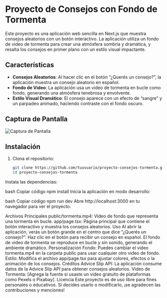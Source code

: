 # Proyecto de Consejos con Fondo de Tormenta

Este proyecto es una aplicación web sencilla en Next.js que muestra consejos aleatorios con un botón interactivo. La aplicación utiliza un fondo de video de tormenta para crear una atmósfera sombría y dramática, y resalta los consejos en primer plano con un estilo visual impactante.

## Características

- **Consejos Aleatorios**: Al hacer clic en el botón “¿Querés un consejo?”, la aplicación muestra un consejo aleatorio en español.
- **Fondo de Video**: La aplicación usa un video de tormenta en bucle como fondo, generando una atmósfera tenebrosa y envolvente.
- **Estilo Visual Dramático**: El consejo aparece con un efecto de “sangre” y un parpadeo animado, haciendo contraste con el fondo oscuro.

## Captura de Pantalla

![Captura de Pantalla](screenshot.png) <!-- Puedes agregar una captura si deseas -->

## Instalación

1. Clona el repositorio:

   ```bash
   git clone https://github.com/tuusuario/proyecto-consejos-tormenta.git
   cd proyecto-consejos-tormenta
Instala las dependencias:

bash
Copiar código
npm install
Inicia la aplicación en modo desarrollo:

bash
Copiar código
npm run dev
Abre http://localhost:3000 en tu navegador para ver el proyecto.

Archivos Principales
public/tormenta.mp4: Video de fondo que representa una tormenta en bucle.
app/page.tsx: Página principal que contiene el botón interactivo y muestra los consejos aleatorios.
Uso
Al abrir la aplicación, verás un botón grande en el centro que dice “¿Querés un consejo?”.
Haz clic en el botón para recibir un consejo en español.
El fondo de video de tormenta se reproduce en bucle y sin sonido, generando el ambiente dramático.
Personalización
Fondo: Puedes cambiar el video tormenta.mp4 en la carpeta public para usar cualquier otro video de fondo.
Estilo: Modifica el archivo app/page.tsx para ajustar colores, efectos o la animación de los consejos.
Créditos
Advice Slip API: La aplicación consume datos de la Advice Slip API para obtener consejos aleatorios.
Video de Tormenta: [Agrega la fuente si usaste un video gratuito de plataformas como Pexels o Pixabay].
Licencia
Este proyecto es de uso libre para fines personales o educativos. Si decides usarlo o modificarlo, ¡se agradecen las contribuciones y menciones!